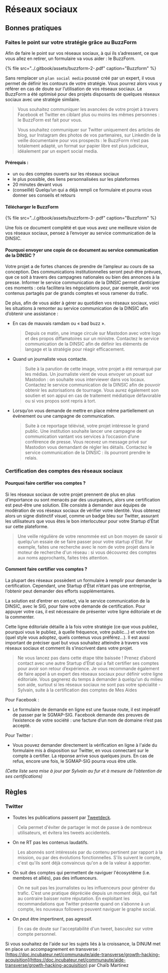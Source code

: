 # Réseaux sociaux

## Bonnes pratiques

### Faites le point sur votre stratégie grâce au BuzzForm

Afin de faire le point sur vos réseaux sociaux, à qui ils s’adressent, ce que vous allez en retirer, un formulaire va vous aider : le BuzzForm.

{% file src="../.gitbook/assets/buzzform-2-.pdf" caption="Buzzform" %}

Sans remplacer un `plan social media` poussé créé par un expert, il vous permet de définir les contours de votre stratégie. Vous pourrez alors vous y référer en cas de doute sur l’utilisation de vos réseaux sociaux. Le BuzzForm a été optimisé pour des projets disposants de quelques réseaux sociaux avec une stratégie similaire.

> Vous souhaitez communiquer les avancées de votre projet à travers Facebook et Twitter en ciblant plus ou moins les mêmes personnes : le BuzzForm est fait pour vous.
>
> Vous souhaitez communiquer sur Twitter uniquement des articles de blog, sur Instagram des photos de vos partenaires, sur Linkedin de la veille documentaire pour vos prospects : le BuzzForm n’est pas totalement adapté, un format sur papier libre est plus judicieux, idéalement par un expert social media.

#### Prérequis :

* un ou des comptes ouverts sur les réseaux sociaux
* le plus possible, des liens personnalisées sur les plateformes
* 20 minutes devant vous
* \(conseillé\) Quelqu’un qui a déjà rempli ce formulaire et pourra vous donner ses conseils et retours

#### Télécharger le BuzzForm

{% file src="../.gitbook/assets/buzzform-3-.pdf" caption="Buzzform" %}

Une fois ce document complété et que vous avez une meilleure vision de vos réseaux sociaux, pensez à l’envoyer au service communication de la DINSIC.

#### Pourquoi envoyer une copie de ce document au service communication de la DINSIC ?

Votre projet a de fortes chances de prendre de l’ampleur au cours de sa conception. Des communications institutionnelles seront peut-être prévues, que ce soit à travers des campagnes nationales ou bien des annonces à la presse. Informer le service communication de la DINSIC permet d’anticiper ces moments : cela facilitera les négociations pour, par exemple, avoir vos contenus partagés par de grands comptes et vous ramener du trafic.

De plus, afin de vous aider à gérer au quotidien vos réseaux sociaux, voici les situations à remonter au service communication de la DINSIC afin d’obtenir une assistance :

* En cas de mauvais ramdam ou « bad buzz ».

  > Depuis ce matin, une image circule sur Mastodon avec votre logo et des propos diffamatoires sur un ministre. Contactez le service communication de la DINSIC afin de définir les éléments de langage et la stratégie pour réagir efficacement.

* Quand un journaliste vous contacte.

  > Suite à la parution de cette image, votre projet a été remarqué par les médias. Un journaliste vient de vous envoyer un pouet sur Mastodon : on souhaite vous interviewer dans vos locaux. Contactez le service communication de la DINSIC afin de pouvoir obtenir les autorisations de tournage. Vous aurez également son soutien et son appui en cas de traitement médiatique défavorable ou si vos propos sont repris à tort.

* Lorsqu’on vous demande de mettre en place même partiellement un événement ou une campagne de communication.

  > Suite à ce reportage télévisé, votre projet intéresse le grand public. Une institution souhaite lancer une campagne de communication vantant vos services à l’occasion d’une conférence de presse. Vous recevez un message privé sur Mastodon vous demandant de régler les détails. Contactez le service communication de la DINSIC : ils pourront prendre le relais.

### Certification des comptes des réseaux sociaux

#### Pourquoi faire certifier vos comptes ?

Si les réseaux sociaux de votre projet prennent de plus en plus d’importance ou sont menacés par des usurpateurs, alors une certification est peut-être une solution. Elle consiste à demander aux équipes de modération de vos réseaux sociaux de vérifier votre identité. Vous obtenez alors un signe distinctif visuel, comme un badge bleu sur Twitter, assurant les utilisateurs que vous êtes le bon interlocuteur pour votre Startup d’État sur cette plateforme.

> Une veille régulière de votre renommée est un bon moyen de savoir si quelqu'un essaie de se faire passer pour votre startup d'Etat. Par exemple, faites une recherche avec le nom de votre projet dans le moteur de recherche d'un réseau : si vous découvrez des comptes aux noms approchants, faites très attention.

#### Comment faire certifier vos comptes ?

La plupart des réseaux possèdent un formulaire à remplir pour demander la certification. Cependant, une Startup d’État n’étant pas une entreprise, l’obtenir peut demander des efforts supplémentaires.

La solution est d’entrer en contact, via le service communication de la DINSIC, avec le SIG, pour faire votre demande de certification. Pour appuyer votre cas, il est nécessaire de présenter votre ligne éditoriale et de la commenter.

Cette ligne éditoriale détaille à la fois votre stratégie \(ce que vous publiez, pourquoi vous le publiez, à quelle fréquence, votre public…\) et votre ton \(quel style vous adoptez, quels contenus vous préférez…\). Il est aussi important de préciser quel but vous souhaitez atteindre à travers vos réseaux sociaux et comment ils s’inscrivent dans votre projet.

> Ne vous lancez pas dans cette étape tête baissée ! Prenez d’abord contact avec une autre Startup d’État qui a fait certifier ses comptes pour avoir son retour d’expérience. Je vous recommande également de faire appel à un expert des réseaux sociaux pour définir votre ligne éditoriale. Vous gagnerez du temps à demander à quelqu'un du milieu son aide, surtout si les réseaux sociaux ne sont pas votre spécialité - Sylvain, suite à la certification des comptes de Mes Aides

Pour Facebook :

* Le formulaire de demande en ligne est une fausse route, il est impératif de passer par le SGMAP-SIG. Facebook demande des preuves de l’existence de votre société : une facture d’un nom de domaine n’est pas accepté.

Pour Twitter :

* Vous pouvez demander directement la vérification en ligne à l'aide du formulaire mis à disposition sur Twitter, en vous connectant sur le compte à certifier. La réponse arrive sous quelques jours. En cas de refus, encore une fois, le SGMAP-SIG pourra vous être utile.

_\(Cette liste sera mise à jour par Sylvain au fur et à mesure de l’obtention de ses certifications\)_

## Règles

### Twitter

* Toutes les publications passent par [Tweetdeck](https://tweetdeck.twitter.com).

> Cela permet d'éviter de partager le mot de passe à de nombreux utilisateurs, et évitera les tweets accidentels.

* On ne RT pas les contenus laudatifs.

> Les abonnés sont intéressés par du contenu pertinent par rapport à la mission, ou par des évolutions fonctionnelles. S'ils suivent le compte, c'est qu'ils sont déjà convaincus qu'on a de la valeur à apporter.

* On suit des comptes qui permettent de naviguer l'écosystème \(i.e. membres et alliés\), pas des influenceurs.

> On ne suit pas les journalistes ou les influenceurs pour générer du trafic. C’est une pratique dépréciée depuis un moment déjà, qui fait au contraire baisser notre réputation. En exploitant les recommandations que Twitter présente quand on s’abonne à un compte, les nouveaux followers peuvent naviguer le graphe social.

* On peut être impertinent, pas agressif.

> En cas de doute sur l'acceptabilité d'un tweet, basculez sur votre compte personnel.



Si vous souhaitez de l'aide sur les sujets liés à la croissance, la DINUM met en place un accompagnement en transverse : [https://doc.incubateur.net/communaute/aide-transverse/growth-hacking-acquisition](https://doc.incubateur.net/communaute/aide-transverse/growth-hacking-acquisition) par Chaïb Martinez

